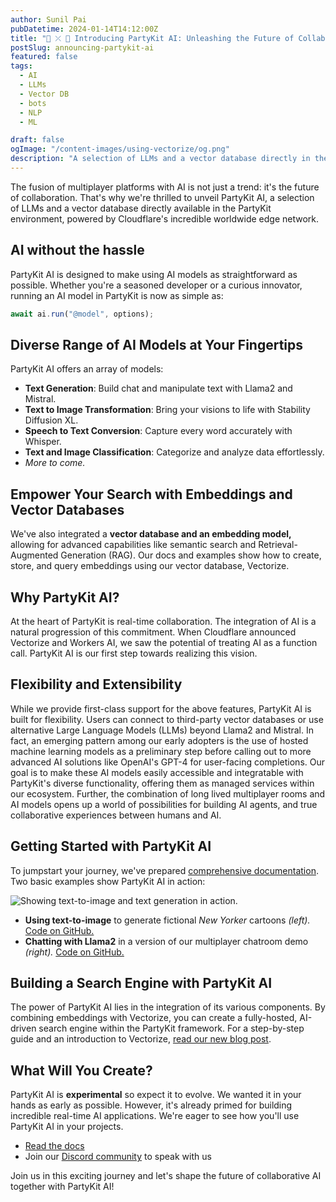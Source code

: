 ```yaml
---
author: Sunil Pai
pubDatetime: 2024-01-14T14:12:00Z
title: "🎈 ⤫ 🤖 Introducing PartyKit AI: Unleashing the Future of Collaborative AI"
postSlug: announcing-partykit-ai
featured: false
tags:
  - AI
  - LLMs
  - Vector DB
  - bots
  - NLP
  - ML

draft: false
ogImage: "/content-images/using-vectorize/og.png"
description: "A selection of LLMs and a vector database directly in the PartyKit environment, available today."
---
```


The fusion of multiplayer platforms with AI is not just a trend: it's the future of collaboration. That's why we're thrilled to unveil PartyKit AI, a selection of LLMs and a vector database directly available in the PartyKit environment, powered by Cloudflare's incredible worldwide edge network.

## AI without the hassle

PartyKit AI is designed to make using AI models as straightforward as possible. Whether you're a seasoned developer or a curious innovator, running an AI model in PartyKit is now as simple as:

```typescript
await ai.run("@model", options);
```

## Diverse Range of AI Models at Your Fingertips

PartyKit AI offers an array of models:

- **Text Generation**: Build chat and manipulate text with Llama2 and Mistral.
- **Text to Image Transformation**: Bring your visions to life with Stability Diffusion XL.
- **Speech to Text Conversion**: Capture every word accurately with Whisper.
- **Text and Image Classification**: Categorize and analyze data effortlessly.
- _More to come._

## Empower Your Search with Embeddings and Vector Databases

We've also integrated a **vector database and an embedding model,** allowing for advanced capabilities like semantic search and Retrieval-Augmented Generation (RAG). Our docs and examples show how to create, store, and query embeddings using our vector database, Vectorize.

## Why PartyKit AI?

At the heart of PartyKit is real-time collaboration. The integration of AI is a natural progression of this commitment. When Cloudflare announced Vectorize and Workers AI, we saw the potential of treating AI as a function call. PartyKit AI is our first step towards realizing this vision.

## Flexibility and Extensibility

While we provide first-class support for the above features, PartyKit AI is built for flexibility. Users can connect to third-party vector databases or use alternative Large Language Models (LLMs) beyond Llama2 and Mistral. In fact, an emerging pattern among our early adopters is the use of hosted machine learning models as a preliminary step before calling out to more advanced AI solutions like OpenAI's GPT-4 for user-facing completions. Our goal is to make these AI models easily accessible and integratable with PartyKit's diverse functionality, offering them as managed services within our ecosystem. Further, the combination of long lived multiplayer rooms and AI models opens up a world of possibilities for building AI agents, and true collaborative experiences between humans and AI.

## Getting Started with PartyKit AI

To jumpstart your journey, we've prepared [comprehensive documentation](https://docs.partykit.io/reference/partykit-ai/). Two basic examples show PartyKit AI in action:

![Showing text-to-image and text generation in action.](/content-images/announcing-partykit-ai/demos.png)

- **Using text-to-image** to generate fictional _New Yorker_ cartoons _(left)._ [Code on GitHub.](https://github.com/partykit/sketch-noo-yorker/blob/main/README.md)
- **Chatting with Llama2** in a version of our multiplayer chatroom demo _(right)._ [Code on GitHub.](https://github.com/partykit/sketch-ai-chat-demo/tree/feat/using-partykit-ai)

## Building a Search Engine with PartyKit AI

The power of PartyKit AI lies in the integration of its various components. By combining embeddings with Vectorize, you can create a fully-hosted, AI-driven search engine within the PartyKit framework. For a step-by-step guide and an introduction to Vectorize, [read our new blog post](/posts/using-vectorize).

## What Will You Create?

PartyKit AI is **experimental** so expect it to evolve. We wanted it in your hands as early as possible. However, it's already primed for building incredible real-time AI applications. We're eager to see how you'll use PartyKit AI in your projects.

- [Read the docs](https://docs.partykit.io/reference/partykit-ai/)
- Join our [Discord community](https://discord.gg/GJwKKTcQ7W) to speak with us

Join us in this exciting journey and let's shape the future of collaborative AI together with PartyKit AI!
